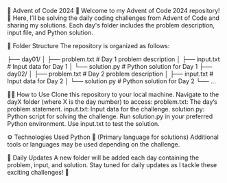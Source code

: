 🎄 Advent of Code 2024 🎄
Welcome to my Advent of Code 2024 repository! 🎉 Here, I’ll be solving the daily coding challenges from Advent of Code and sharing my solutions. Each day's folder includes the problem description, input file, and Python solution.

📁 Folder Structure
The repository is organized as follows:

├── day01/
│   ├── problem.txt   # Day 1 problem description
│   ├── input.txt     # Input data for Day 1
│   └── solution.py   # Python solution for Day 1
├── day02/
│   ├── problem.txt   # Day 2 problem description
│   ├── input.txt     # Input data for Day 2
│   └── solution.py   # Python solution for Day 2
└── ...

🧑‍💻 How to Use
Clone this repository to your local machine.
Navigate to the dayX folder (where X is the day number) to access:
problem.txt: The day’s problem statement.
input.txt: Input data for the challenge.
solution.py: Python script for solving the challenge.
Run solution.py in your preferred Python environment.
Use input.txt to test the solution.

⚙️ Technologies Used
Python 🐍 (Primary language for solutions)
Additional tools or languages may be used depending on the challenge.

📜 Daily Updates
A new folder will be added each day containing the problem, input, and solution. Stay tuned for daily updates as I tackle these exciting challenges! 🎁
